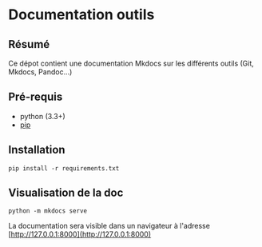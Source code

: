 
# Documentation outils

## Résumé

Ce dépot contient une documentation Mkdocs sur les différents outils
(Git, Mkdocs, Pandoc...)

## Pré-requis

- python (3.3+)
- [pip](https://pypi.org/)

## Installation

```
pip install -r requirements.txt
```

## Visualisation de la doc

```
python -m mkdocs serve
```

La documentation sera visible dans un navigateur à l'adresse
[http://127.0.0.1:8000](http://127.0.0.1:8000)


